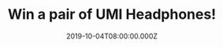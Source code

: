---
campaign-uuid: "c-f399625e-1e35-48e1-85cd-429faff7d68c"
type: "Competition"
category: "Technology"
date: "2019-10-04T08:00:00.000Z"
end-date: "2019-11-04T23:59:00.000Z"
disable-form: false
is_promoted: false
has_entry_page: true
title: "Win a pair of UMI Headphones!"
competition-description: "<p>UMI is here to simplify your life, a lifestyle brand\
  \ that seeks to create and promote a wide range of lifestyle products, to help many\
  \ people enjoy a multitude of different activities. Enjoy your music as long as\
  \ you want with a pair of amazing UMI headphones we are giving away to one lucky\
  \ member to win!</p>\n<p>Click below for a chance to win.</p>\n"
hero-header: "Win a pair of UMI Headphones!"
terms-confirmation: "N/A"
banner-img: "https://assets.expresslyapp.com/asset-3bf9e876-07a3-4d37-a89f-9b2e81ac03c8.jpg"
logo-left-href: "aaa.nme.com"
logo-left-image: "https://assets.expresslyapp.com/asset-6e959645-18c8-4854-9123-ff104b979ca3.jpg"
logo-left-title: "NME AAA"
bg-image-hero: "https://assets.expresslyapp.com/asset-75c6835f-0110-4695-81b5-798314a5f04f.jpg"
bg-image-first: "https://assets.expresslyapp.com/asset-6430eeea-7b08-43a2-9e23-b74f739bef9c.jpg"
section1-content: "<p>Essentials is about fitting into a fluid and exciting lifestyle\
  \ and helping to maintain that flow that is why we are giving you the chance of\
  \ maintaining the flow with a pair of amazing UMI Headphones we are giving away.</p>\n\
  <p>Exclusive Advanced Intelligent Charging, Superior Sound, Superior Bluetooth,\
  \ IPX7 Water Resistant & many more features for you to discover. Click below and\
  \ it could be yours. Good luck!</p>\n"
entry-title: "Win a pair of UMI Headphones!"
entry-content: "<p>Enter the draw to win a pair of UMI Headphones by completing the\
  \ form below before 23:59 on the 3rd of November 2019.</p>\n"
has-winner: false
prize-description: "A pair of UMI Headphones"
special-conditions: "Multiple entries are allowed up to one every day.\r\n\r\nThis\
  \ competition is also available on: http://club.expressly.io/competitons/umi-headphones-giveaway"
country-restrictions:
- "GB"
---
